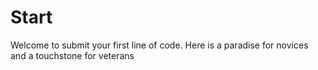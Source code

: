 # Start
Welcome to submit your first line of code. Here is a paradise for novices and a touchstone for veterans
